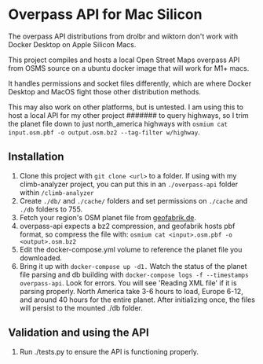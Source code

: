 # Overpass API for Mac Silicon

The overpass API distributions from drolbr and wiktorn don't work with Docker Desktop on Apple Silicon Macs.

This project compiles and hosts a local Open Street Maps overpass API from OSMS source on a ubuntu docker image that will work for M1+ macs.

It handles permissions and socket files differently, which are where Docker Desktop and MacOS fight those other distribution methods.

This may also work on other platforms, but is untested. I am using this to host a local API for my other project ####### to query highways, so I trim the planet file down to just north_america highways with `osmium cat input.osm.pbf -o output.osm.bz2 --tag-filter w/highway`.

## Installation

1. Clone this project with `git clone <url>` to a folder. If using with my climb-analyzer project, you can put this in an `./overpass-api` folder within `/climb-analyzer`
2. Create `./db/` and `./cache/` folders and set permissions on `./cache` and `./db` folders to 755.
3. Fetch your region's OSM planet file from [geofabrik.de](https://download.geofabrik.de).
4. overpass-api expects a bz2 compression, and geofabrik hosts pbf format, so compress the file with: `osmium cat <input>.osm.pbf -o <output>.osm.bz2`
5. Edit the docker-compose.yml volume to reference the planet file you downloaded.
6. Bring it up with `docker-compose up -d1.` Watch the status of the planet file parsing and db building with `docker-compose logs -f --timestamps overpass-api`. Look for errors. You will see 'Reading XML file' if it is parsing properly. North America take 3-6 hours to load, Europe 6-12, and around 40 hours for the entire planet. After initializing once, the files will persist to the mounted ./db folder.

## Validation and using the API

1. Run ./tests.py to ensure the API is functioning properly.
